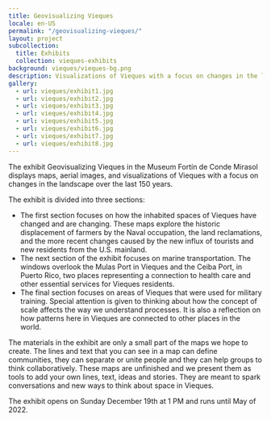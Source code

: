 ```yaml
---
title: Geovisualizing Vieques
locale: en-US
permalink: "/geovisualizing-vieques/"
layout: project
subcollection:
  title: Exhibits
  collection: vieques-exhibits
background: vieques/vieques-bg.png
description: Visualizations of Vieques with a focus on changes in the landscape over the last 150 years. 
gallery:
  - url: vieques/exhibit1.jpg
  - url: vieques/exhibit2.jpg
  - url: vieques/exhibit3.jpg
  - url: vieques/exhibit4.jpg
  - url: vieques/exhibit5.jpg
  - url: vieques/exhibit6.jpg
  - url: vieques/exhibit7.jpg
  - url: vieques/exhibit8.jpg
---
```


The exhibit Geovisualizing Vieques in the Museum Fortín de Conde Mirasol displays maps, aerial images, and visualizations of Vieques with a focus on changes in the landscape over the last 150 years. 

The exhibit is divided into three sections:
- The first section focuses on how the inhabited spaces of Vieques have changed and are changing. These maps explore the historic displacement of farmers by the Naval occupation, the land reclamations, and the more recent changes caused by the new influx of tourists and new residents from the U.S. mainland.
- The next section of the exhibit focuses on marine transportation. The windows overlook the Mulas Port in Vieques and the Ceiba Port, in Puerto Rico, two places representing a connection to health care and other essential services for Vieques residents.
- The final section focuses on areas of Vieques that were used for military training. Special attention is given to thinking about how the concept of scale affects the way we understand processes. It is also a reflection on how patterns here in Vieques are connected to other places in the world.

The materials in the exhibit are only a small part of the maps we hope to create. The lines and text that you can see in a map can define communities, they can separate or unite people and they can help groups to think collaboratively. These maps are unfinished and we present them as tools to add your own lines, text, ideas and stories. They are meant to spark conversations and new ways to think about space in Vieques. 
 
The exhibit opens on Sunday December 19th at 1 PM and runs until May of 2022. 